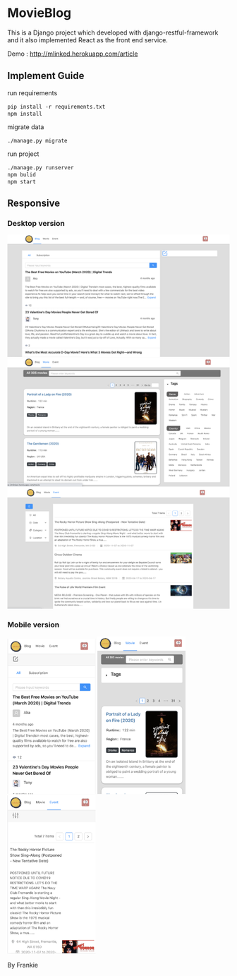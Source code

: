 # MovieBlog
This is a Django project which developed with django-restful-framework and it also implemented React as the front end service.

Demo : http://mlinked.herokuapp.com/article

## Implement Guide
run requirements   

    pip install -r requirements.txt
    npm install 

migrate data
    
    ./manage.py migrate
    
run project
    
    ./manage.py runserver
    npm bulid
    npm start
    
   
    
## Responsive 
### Desktop version 
<img src="https://github.com/FrankieWei727/MovieBlog/blob/master/Demo/Screen%20Shot%202020-07-17%20at%203.52.27%20pm.png" width="600">
<img src="https://github.com/FrankieWei727/MovieBlog/blob/master/Demo/Screen%20Shot%202020-07-17%20at%203.52.19%20pm.png" width="600"> 
<img src="https://github.com/FrankieWei727/MovieBlog/blob/master/Demo/Screen%20Shot%202020-07-17%20at%203.52.11%20pm.png" width="600">  

### Mobile version
<img src="https://github.com/FrankieWei727/MovieBlog/blob/master/Demo/Screen%20Shot%202020-07-17%20at%203.48.37%20pm.png" width="200">    <img src="https://github.com/FrankieWei727/MovieBlog/blob/master/Demo/Screen%20Shot%202020-07-17%20at%203.51.37%20pm.png" width="200">    <img src="https://github.com/FrankieWei727/MovieBlog/blob/master/Demo/Screen%20Shot%202020-07-17%20at%203.51.48%20pm.png" width="200">



By Frankie


